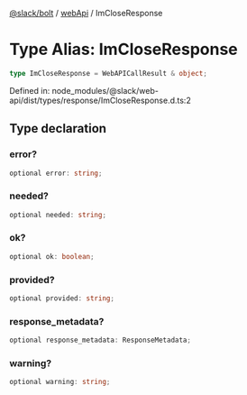 [@slack/bolt](../../../../index.md) / [webApi](../index.md) / ImCloseResponse

# Type Alias: ImCloseResponse

```ts
type ImCloseResponse = WebAPICallResult & object;
```

Defined in: node\_modules/@slack/web-api/dist/types/response/ImCloseResponse.d.ts:2

## Type declaration

### error?

```ts
optional error: string;
```

### needed?

```ts
optional needed: string;
```

### ok?

```ts
optional ok: boolean;
```

### provided?

```ts
optional provided: string;
```

### response\_metadata?

```ts
optional response_metadata: ResponseMetadata;
```

### warning?

```ts
optional warning: string;
```
